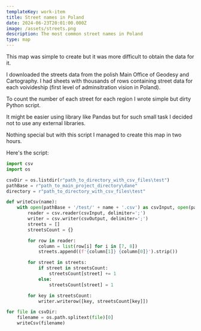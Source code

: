 ```yaml
---
templateKey: work-item
title: Street names in Poland
date: 2024-06-23T20:01:00.000Z
image: /assets/streets.png
description: The most common street names in Poland
type: map
---
```

This map was simple to create but it was more difficult to obtain the data for it.

I downloaded the streets data from the polish Main Office of Geodesy and Cartography. I had sheets with thousands of rows containing street data for each voivideship (first level of adminsitration vision in Poland). 

To count the number of each street for each region I wrote simple but dirty Python script. 

It might be easier using library like Pandas but for such small task I decided not to use any external libraries.

Nothing special but with this script I managed to create this map in two hours.

Here's the script:

```python
import csv
import os

csvDir = os.listdir(r"path_to_directory_with_csv_files\test")
pathBase = r"path_to_main_project_directory\dane"
directory = r"path_to_directory_with_csv_files\test"

def writeCsv(name):
    with open(pathBase + '/test/' + name + '.csv') as csvInput, open(pathBase + '/result' + r'\edited_' + name + '.csv', 'w', newline='') as csvOutput:
        reader = csv.reader(csvInput, delimiter=';')
        writer = csv.writer(csvOutput, delimiter=';')
        streets = []
        streetsCount = {}

        for row in reader:
            column = list(row[i] for i in [7, 8])
            streets.append((f'{column[1]} {column[0]}').strip())

        for street in streets:
            if street in streetsCount:
                streetsCount[street] += 1
            else:
                streetsCount[street] = 1

        for key in streetsCount:
            writer.writerow([key, streetsCount[key]])

for file in csvDir:
    filename = os.path.splitext(file)[0]
    writeCsv(filename)
```
